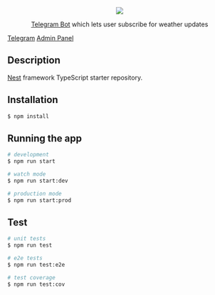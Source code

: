 <p align="center">
<img src="https://i.ibb.co/HTmH7Xk/Screenshot-2023-10-17-022854.png">
</p>


  <p align="center"><a href="http://nodejs.org" target="_blank">Telegram Bot</a> which lets user subscribe for weather updates</p>
  
[Telegram](https://t.me/anujnestweatherbot)
[Admin Panel](https://nest-weather-bot-telegeam.onrender.com/)

## Description

[Nest](https://github.com/nestjs/nest) framework TypeScript starter repository.

## Installation

```bash
$ npm install
```

## Running the app

```bash
# development
$ npm run start

# watch mode
$ npm run start:dev

# production mode
$ npm run start:prod
```

## Test

```bash
# unit tests
$ npm run test

# e2e tests
$ npm run test:e2e

# test coverage
$ npm run test:cov
```

